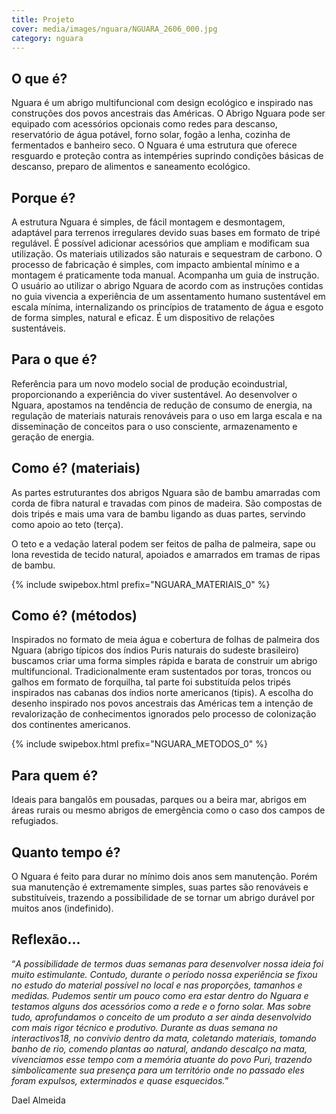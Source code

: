 ```yaml
---
title: Projeto
cover: media/images/nguara/NGUARA_2606_000.jpg
category: nguara
---
```

## O que é? 
Nguara é um abrigo multifuncional com design ecológico e inspirado nas construções dos povos ancestrais das Américas. O Abrigo Nguara pode ser equipado com acessórios opcionais como redes para descanso, reservatório de água potável, forno solar, fogão a lenha, cozinha de fermentados e banheiro seco. O Nguara é uma estrutura que oferece resguardo e proteção contra as intempéries suprindo condições básicas de descanso, preparo de alimentos e saneamento ecológico. 

## Porque é?
A estrutura Nguara é simples, de fácil montagem e desmontagem, adaptável para terrenos irregulares devido suas bases em formato de tripé regulável. É possível adicionar acessórios que ampliam e modificam sua utilização. Os materiais utilizados são naturais e sequestram de carbono. O processo de fabricação é simples, com impacto ambiental mínimo e a montagem é praticamente toda manual.  Acompanha um guia de instrução. O usuário ao utilizar o abrigo Nguara de acordo com as instruções contidas no guia vivencia a experiência de um assentamento humano sustentável em escala mínima, internalizando os princípios de tratamento de água e esgoto de forma simples, natural e eficaz. É um dispositivo de relações sustentáveis.

## Para o que é? 
Referência para um novo modelo social de produção ecoindustrial, proporcionando a experiência do viver sustentável. Ao desenvolver o Nguara, apostamos na tendência de redução de consumo de energia, na regulação de materiais naturais renováveis para o uso em larga escala e na disseminação de conceitos para o uso consciente, armazenamento e geração de energia.

## Como é? (materiais)
As partes estruturantes dos abrigos Nguara são de bambu amarradas com corda de fibra natural e travadas com pinos de madeira. São compostas de dois tripés e mais uma vara de bambu ligando as duas partes, servindo como apoio ao teto (terça).

O teto e a vedação lateral podem ser feitos de palha de palmeira, sape ou lona revestida de tecido natural, apoiados e amarrados em tramas de ripas de bambu.

{% include swipebox.html prefix="NGUARA_MATERIAIS_0" %}

## Como é? (métodos)
Inspirados no formato de meia água e cobertura de folhas de palmeira dos Nguara (abrigo típicos dos índios Puris naturais do sudeste brasileiro) buscamos criar uma forma simples rápida e barata de construir um abrigo multifuncional. Tradicionalmente eram sustentados por toras, troncos ou galhos em formato de forquilha, tal parte foi substituída pelos tripés inspirados nas cabanas dos índios norte americanos (tipis). A escolha do desenho inspirado nos povos ancestrais das Américas tem a intenção de revalorização de conhecimentos ignorados pelo processo de colonização dos continentes americanos.

{% include swipebox.html prefix="NGUARA_METODOS_0" %}

## Para quem é?
Ideais para bangalôs em pousadas, parques ou a beira mar, abrigos em áreas rurais ou mesmo abrigos de emergência como o caso dos campos de refugiados.

## Quanto tempo é?
O Nguara é feito para durar no mínimo dois anos sem manutenção. Porém sua manutenção é extremamente simples, suas partes são renováveis e substituíveis, trazendo a possibilidade de se tornar um abrigo durável por muitos anos (indefinido).  

## Reflexão...

“*A possibilidade de termos duas semanas para desenvolver nossa ideia foi muito estimulante. Contudo, durante o período nossa experiência se fixou no estudo do material possível no local e nas proporções, tamanhos e medidas. Pudemos sentir um pouco como era estar dentro do Nguara e testamos alguns dos acessórios como a rede e o forno solar. Mas sobre tudo, aprofundamos o conceito de um produto a ser ainda desenvolvido com mais rigor técnico e produtivo. Durante as duas semana no interactivos18, no convívio dentro da mata, coletando materiais, tomando banho de rio, comendo plantas ao natural, andando descalço na mata, vivenciamos esse tempo com a memória atuante do povo Puri, trazendo simbolicamente sua presença para um território onde no passado eles foram expulsos, exterminados e quase esquecidos.*”

Dael Almeida

